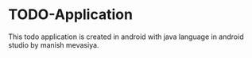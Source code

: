 # TODO-Application
This todo application is created in android with java language in android studio by manish mevasiya.

